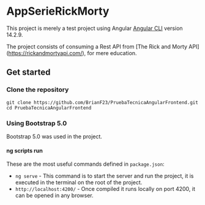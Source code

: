# AppSerieRickMorty

This project is merely a test project using Angular [Angular CLI](https://github.com/angular/angular-cli) version 14.2.9.

The project consists of consuming a Rest API from [The Rick and Morty API] (https://rickandmortyapi.com/), for mere education.

## Get started

### Clone the repository

```shell
git clone https://github.com/BrianF23/PruebaTecnicaAngularFrontend.git
cd PruebaTecnicaAngularFrontend
```

### Using Bootstrap 5.0

Bootstrap 5.0 was used in the project.


#### ng scripts run

These are the most useful commands defined in `package.json`:

* `ng serve` - This command is to start the server and run the project, it is executed in the terminal on the root of the project.
* `http://localhost:4200/` - Once compiled it runs locally on port 4200, it can be opened in any browser.